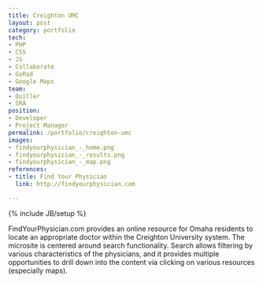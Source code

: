 ```yaml
---
title: Creighton UMC
layout: post
category: portfolio
tech:
- PHP
- CSS
- JS
- Collaborate
- GoRad
- Google Maps
team:
- Quiller
- SRA
position:
- Developer
- Project Manager
permalink: /portfolio/creighton-umc
images:
- findyourphysician_-_home.png
- findyourphysician_-_results.png
- findyourphysician_-_map.png
references:
- title: Find Your Physician
  link: http://findyourphysician.com

---
```

{% include JB/setup %}
<div id="node-21" class="node node-portfolio node-promoted">
  <div class="content clearfix">
    <div class="field field-name-body field-type-text-with-summary field-label-hidden"><div class="field-items"><div class="field-item even"><p>FindYourPhysician.com provides an online resource for Omaha residents to locate an appropriate doctor within the Creighton University system. The microsite is centered around search functionality. Search allows filtering by various characteristics of the physicians, and it provides multiple opportunities to drill down into the content via clicking on various resources (especially maps).</p>
</div></div></div>  </div>
</div>
